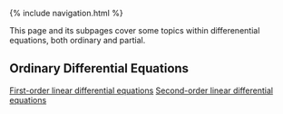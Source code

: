 {% include navigation.html %}

This page and its subpages cover some topics within differenential equations, both ordinary and partial. 

## Ordinary Differential Equations

[First-order linear differential equations](https://rprador.github.io/rprador/differential_eqns/first-order-odes)
[Second-order linear differential equations](https://rprador.github.io/rprador/differential_eqns/differential_eqns/second-order-odes)
